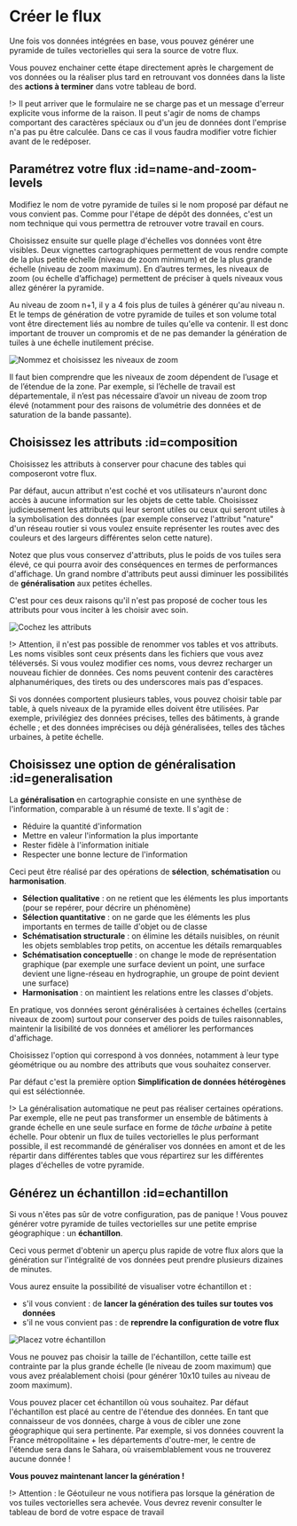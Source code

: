 # Créer le flux

Une fois vos données intégrées en base, vous pouvez générer une pyramide de
tuiles vectorielles qui sera la source de votre flux.

Vous pouvez enchainer cette étape directement après le chargement de vos données
ou la réaliser plus tard en retrouvant vos données dans la liste des **actions à
terminer** dans votre tableau de bord.

!> Il peut arriver que le formulaire ne se charge pas et un message d'erreur explicite vous informe de la raison. Il peut s'agir de noms de champs comportant des caractères spéciaux ou d'un jeu de données dont l'emprise n'a pas pu être calculée. Dans ce cas il vous faudra modifier votre fichier avant de le redéposer.

## Paramétrez votre flux :id=name-and-zoom-levels

Modifiez le nom de votre pyramide de tuiles si le nom proposé par défaut ne vous
convient pas. Comme pour l'étape de dépôt des données, c'est un nom technique qui
vous permettra de retrouver votre travail en cours.

Choisissez ensuite sur quelle plage d'échelles vos données vont être visibles.
Deux vignettes cartographiques permettent de vous rendre compte de la plus
petite échelle (niveau de zoom minimum) et de la plus grande échelle (niveau de
zoom maximum). En d’autres termes, les niveaux de zoom (ou échelle d’affichage)
permettent de préciser à quels niveaux vous allez générer la pyramide.

Au niveau de zoom n+1, il y a 4 fois plus de tuiles à générer qu'au niveau n. Et
le temps de génération de votre pyramide de tuiles et son volume total vont être
directement liés au nombre de tuiles qu'elle va contenir. Il est donc
important de trouver un compromis et de ne pas demander la génération de tuiles
à une échelle inutilement précise.

![Nommez et choisissez les niveaux de zoom](./img/generate/nom-zooms.png)

Il faut bien comprendre que les niveaux de zoom dépendent de l’usage et de
l’étendue de la zone. Par exemple, si l’échelle de travail est départementale,
il n’est pas nécessaire d’avoir un niveau de zoom trop élevé (notamment pour des
raisons de volumétrie des données et de saturation de la bande passante).

## Choisissez les attributs :id=composition

Choisissez les attributs à conserver pour chacune des tables qui composeront votre flux.

Par défaut, aucun attribut n'est coché et vos utilisateurs n'auront donc accès à aucune information sur les objets de cette table. Choisissez judicieusement les attributs qui leur seront utiles ou ceux qui seront utiles à la symbolisation des données (par exemple conservez l'attribut "nature" d'un réseau routier si vous voulez ensuite représenter les routes avec des couleurs et des largeurs différentes selon cette nature).

Notez que plus vous conservez d'attributs, plus le poids de vos tuiles sera élevé, ce qui pourra avoir des conséquences en termes de performances d'affichage. Un grand nombre d'attributs peut aussi diminuer les possibilités de **généralisation** aux petites échelles.

C'est pour ces deux raisons qu'il n'est pas proposé de cocher tous les attributs pour vous inciter à les choisir avec soin.

![Cochez les attributs](./img/generate/choisir-attributs.png)

!> Attention, il n'est pas possible de renommer vos tables et vos attributs. Les noms visibles sont ceux présents dans les fichiers que vous avez téléversés.
Si vous voulez modifier ces noms, vous devrez recharger un nouveau fichier de données. Ces noms peuvent contenir des caractères alphanumériques, des tirets ou des underscores mais pas d'espaces.

Si vos données comportent plusieurs tables, vous pouvez choisir table par table, à quels niveaux de la pyramide elles doivent être utilisées. Par exemple, privilégiez des données précises, telles des bâtiments, à grande échelle ; et des données imprécises ou déjà généralisées, telles des tâches urbaines, à petite échelle.

## Choisissez une option de généralisation :id=generalisation

La **généralisation** en cartographie consiste en une synthèse de l'information, comparable à un résumé de texte. Il s'agit de :

* Réduire la quantité d'information
* Mettre en valeur l'information la plus importante
* Rester fidèle à l'information initiale
* Respecter une bonne lecture de l'information

Ceci peut être réalisé par des opérations de **sélection**, **schématisation** ou **harmonisation**.

* **Sélection qualitative** : on ne retient que les éléments les plus importants (pour se repérer, pour décrire un phénomène)
* **Sélection quantitative** : on ne garde que les éléments les plus importants en termes de taille d'objet ou de classe
* **Schématisation structurale** : on élimine les détails nuisibles, on réunit les objets semblables trop petits, on accentue les détails remarquables
* **Schématisation conceptuelle** : on change le mode de représentation graphique (par exemple une surface devient un point, une surface devient une ligne-réseau en hydrographie, un groupe de point devient une surface)
* **Harmonisation** : on maintient les relations entre les classes d'objets.

En pratique, vos données seront généralisées à certaines échelles (certains niveaux de zoom) surtout pour conserver des poids de tuiles raisonnables, maintenir la lisibilité de vos données et améliorer les performances d'affichage.

Choisissez l'option qui correspond à vos données, notamment à leur type géométrique ou au nombre des attributs que vous souhaitez conserver.

Par défaut c'est la première option **Simplification de données hétérogènes** qui est séléctionnée.

!> La généralisation automatique ne peut pas réaliser certaines opérations. Par exemple, elle ne peut pas transformer un ensemble de bâtiments à grande échelle en une seule surface en forme de _tâche urbaine_ à petite échelle. Pour obtenir un flux de tuiles vectorielles le plus performant possible, il est recommandé de généraliser vos données en amont et de les répartir dans différentes tables que vous répartirez sur les différentes plages d'échelles de votre pyramide.

## Générez un échantillon :id=echantillon

Si vous n'êtes pas sûr de votre configuration, pas de panique ! Vous pouvez générer votre pyramide de tuiles vectorielles sur une petite emprise géographique : un **échantillon**.

Ceci vous permet d'obtenir un aperçu plus rapide de votre flux alors que la génération sur l'intégralité de vos données peut prendre plusieurs dizaines de minutes.

Vous aurez ensuite la possibilité de visualiser votre échantillon et :

* s'il vous convient : de **lancer la génération des tuiles sur toutes vos données**
* s'il ne vous convient pas : de **reprendre la configuration de votre flux**

![Placez votre échantillon](./img/generate/echantillon.png)

Vous ne pouvez pas choisir la taille de l'échantillon, cette taille est
contrainte par la plus grande échelle (le niveau de zoom maximum) que vous avez
préalablement choisi (pour générer 10x10 tuiles au niveau de zoom maximum).

Vous pouvez placer cet échantillon où vous souhaitez. Par défaut l'échantillon est placé au centre de l'étendue des données. En tant que connaisseur de vos données, charge à vous de cibler une zone géographique qui sera pertinente. Par exemple, si vos données couvrent la France métropolitaine + les départements d'outre-mer, le centre de l'étendue sera dans le Sahara, où vraisemblablement vous ne trouverez aucune donnée !

**Vous pouvez maintenant lancer la génération !**

!> Attention : le Géotuileur ne vous notifiera pas lorsque la génération de vos tuiles vectorielles sera achevée. Vous devrez revenir consulter le tableau de bord de votre espace de travail


